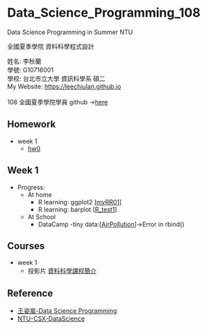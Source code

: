 # Data_Science_Programming_108
Data Science Programming in Summer NTU

全國夏季學院 資料科學程式設計

姓名: 李秋蘭  
學號: G10716001   
學校: 台北市立大學 資訊科學系 碩二
<br>
My Website: <a href="https://leechiulan.github.io" target="_blank">https://leechiulan.github.io</a><br>
<br>
108 全國夏季學院學員 github ->[here](http://peculab.org/2019/07/03/108-全國夏季學院學員-github/)
## Homework
- week 1
  - [hw0](https://leechiulan.github.io/Data_Science_Programming_108/week1/part1/up_RmarkTest.html)
  
## Week 1
- Progress:
    - At home
        - R learning: ggplot2 [[myRR01](https://leechiulan.github.io/Data_Science_Programming_108/week1/part1/myRR01.html)] 
        - R learning: barplot [[R_test1](https://leechiulan.github.io/Data_Science_Programming_108/week1/part1/R_test1.html)]
    - At School
        - DataCamp
            -tiny data:[[AirPollution](https://leechiulan.github.io/Data_Science_Programming_108/week1/part2/AirPollution.html)]->Error in rbind()
    
## Courses
- week 1
  - 投影片 [資料科學課程簡介](https://docs.google.com/presentation/d/e/2PACX-1vRNotYqGl42khFyyjuiRYQ9cOOwNsBgGXgW-IBoIJDdiG6T2Adw2X-SO4dDGPhKqd7JlEb3ku9Hmn_7/pub?start=false&loop=false&delayms=3000)
  
## Reference
- [王姿嵐-Data Science Programming](https://github.com/lanw868/Data-Science-Programming)
- [NTU-CSX-DataScience](https://github.com/NTU-CSX-DataScience)
